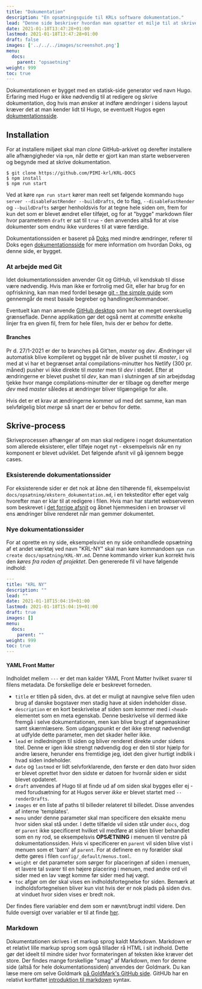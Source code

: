 ```yaml
---
title: "Dokumentation"
description: "En opsætningsguide til KRLs software dokumentation."
lead: "Denne side beskriver hvordan man opsætter et miljø til at skrive ekstern dokumentation i forbindelse med udvikling af KRLs IT-services."
date: 2021-01-18T13:47:28+01:00
lastmod: 2021-01-18T13:47:28+01:00
draft: false
images: ['../../../images/screenshot.png']
menu:
  docs:
    parent: "opsaetning"
weight: 999
toc: true
---
```


Dokumentationen er bygget med en statisk-side generator ved navn Hugo. Erfaring med Hugo er ikke nødvendig til at redigere og skrive dokumentation, dog hvis man ønsker at indføre ændringer i sidens layout kræver det at man kender lidt til Hugo, se eventuelt Hugos egen [dokumentationsside](https://gohugo.io/documentation/).

## Installation
For at installere miljøet skal man *clone* GitHub-arkivet og derefter installere alle afhængigheder via `npm`, når dette er gjort kan man starte webserveren og begynde med at skrive dokumentation.

```
$ git clone https://github.com/PIMI-krl/KRL-DOCS
$ npm install
$ npm run start
```

Ved at køre `npm run start` kører man reelt set følgende kommando `hugo server --disableFastRender --buildDrafts`, de to flag, `--disableFastRender` og `--buildDrafts` sørger henholdsvis for at tegne hele siden om, frem for kun det som er blevet ændret eller tilføjet, og for at "bygge" markdown filer hvor parameteren `draft` er sat til `true` - den anvendes altså for at vise dokumenter som endnu ikke vurderes til at være færdige.

Dokumentationssiden er baseret på [Doks](https://getdoks.org/) med mindre ændringer, referer til Doks egen [dokumentationsside](https://getdoks.org/docs/prologue/introduction/) for mere information om hvordan Doks, og denne side, er bygget.

### At arbejde med Git
Idet dokumentationssiden anvender Git og GitHub, vil kendskab til disse være nødvendig. Hvis man ikke er fortrolig med Git, eller har brug for en opfriskning, kan man med fordel besøge [git - the simple guide](https://rogerdudler.github.io/git-guide/) som gennemgår de mest basale begreber og handlinger/kommandoer. 

Eventuelt kan man anvende [GitHub desktop](https://desktop.github.com/) som har en meget overskuelig grænseflade. Denne applikation gør det også nemt at *committe* enkelte linjer fra en given fil, frem for hele filen, hvis der er behov for dette.

#### Branches

Pr d. 27/1-2021 er der to branches på Git'ten, *master* og *dev*. Ændringer vil automatisk blive kompileret og bygget når de bliver pushet til *master*, i og med at vi har et begrænset antal compilations-minutter hos Netlify (300 pr. måned) pusher vi ikke direkte til *master* men til *dev* i stedet. Efter at ændringerne er blevet pushet til *dev*, kan man i slutningen af sin arbejdsdag tjekke hvor mange compilations-minutter der er tilbage og derefter merge *dev* med *master* således at ændringer bliver tilgængelige for alle.

Hvis det er et krav at ændringerne kommer ud med det samme, kan man selvfølgelig blot *merge* så snart der er behov for dette.

## Skrive-process

Skriveprocessen afhænger af om man skal redigere i noget dokumentation som allerede eksisterer, eller tilføje noget nyt - eksempelsvis når en ny komponent er blevet udviklet. Det følgende afsnit vil gå igennem begge cases.

### Eksisterende dokumentationssider
For eksisterende sider er det nok at åbne den tilhørende fil, eksempelsvist `docs/opsætning/ekstern_dokumentation.md`, i en teksteditor efter eget valg hvorefter man er klar til at redigere i filen. Hvis man har startet webserveren som beskrevet i [det forrige afsnit](#installation) og åbnet hjemmesiden i en browser vil ens ændringer blive renderet når man gemmer dokumentet.

### Nye dokumentationssider
For at oprette en ny side, eksempelsvist en ny side omhandlede opsætning af et andet værktøj ved navn "KRL-NY" skal man køre kommandoen `npm run create docs/opsætning/KRL-NY.md`. Denne kommando virker kun korrekt hvis den *køres fra roden af projektet*.
Den genererede fil vil have følgende indhold:

```yaml
---
title: "KRL NY"
description: ""
lead: ""
date: 2021-01-18T15:04:19+01:00
lastmod: 2021-01-18T15:04:19+01:00
draft: true
images: []
menu:
  docs:
    parent: ""
weight: 999
toc: true
---
```

#### YAML Front Matter

Indholdet mellem `---` er det man kalder YAML Front Matter hvilket svarer til filens metadata. De forskellige dele er beskrevet forneden.

- `title` er titlen på siden, dvs. at det er muligt at navngive selve filen uden brug af danske bogstaver men stadig have at siden indeholder disse.
- `description` er en kort beskrivelse af siden som kommer med i `<head>` elementet som en meta egenskab. Denne beskrivelse vil dermed ikke fremgå i selve dokumentationen, men kan blive brugt af søgemaskiner samt skærmlæsere. Som udgangspunkt er det ikke strengt nødvendigt at udfylde dette parameter, men det skader heller ikke.
- `lead` er indledningen til siden og bliver renderet direkte under sidens titel. Denne er igen ikke strengt nødvendig dog er den til stor hjælp for andre læsere, herunder ens fremtidige jeg, idet den giver hurtigt indblik i hvad siden indeholder.
- `date` og `lastmod` er lidt selvforklarende, den første er den dato hvor siden er blevet oprettet hvor den sidste er datoen for hvornår siden er sidst blevet opdateret.
- `draft` anvendes af Hugo til at finde ud af om siden skal bygges eller ej - med forudsætning for at Hugos server *ikke* er blevet startet med `--renderDrafts`.
- `images` er en liste af paths til billeder relateret til billedet. Disse anvendes af interne 'templates'.
- `menu` under denne parameter skal man specificere den eksakte menu hvor siden skal stå under. I dette tilfælde vil siden står under `docs`, dog er `parent` ikke specificeret hvilket vil medføre at siden bliver behandlet som en ny rod, se eksempelsvis **OPSÆTNING** i menuen til venstre på dokumentationssiden. Hvis vi specificerer en `parent` vil siden blive vist i menuen som et 'barn' af `parent`. For at definere en ny forælder skal dette gøres i filen `config/_default/menus.toml`.
- `weight` er det parameter som sørger for placeringen af siden i menuen, et lavere tal svarer til en højere placering i menuen, med andre ord vil sider med en lav vægt komme før sider med høj vægt.
- `toc` afgør om der skal vises en indholdsfortegnelse for siden. Bemærk at indholdsfortegnelsen bliver kun vist hvis der er nok plads på siden dvs. at vinduet hvor siden vises er bredt nok.

Der findes flere variabler end dem som er nævnt/brugt indtil videre. Den fulde oversigt over variabler er til at finde [her](https://gohugo.io/content-management/front-matter/).

### Markdown
Dokumentationen skrives i et markup sprog kaldt Markdown. Markdown er et relativt lille markup sprog som også tillader rå HTML i sit indhold. Dette gør det ideelt til mindre sider hvor formateringen af teksten ikke kræver det store. Der findes mange forskellige "smag" af Markdown, men for denne side (altså for hele dokumentationssiden) anvendes der Goldmark. Du kan læse mere om selve Goldmark [på GoldMark's GitHub side](https://github.com/yuin/goldmark). GitHUb har en relativt kortfattet [introduktion til markdown](https://guides.github.com/features/mastering-markdown/#syntax) syntax.
